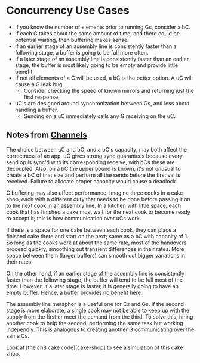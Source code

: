 # Concurrency Use Cases

* If you know the number of elements prior to running Gs, consider a bC.
* If each G takes about the same amount of time, and there could be potential waiting, then buffering
makes sense.
* If an earlier stage of an assembly line is consistently faster than a following stage, a buffer is
going to be full more often.
* If a later stage of an assembly line is consistently faster than an earlier stage, the buffer is
most likely going to be empty and provide little benefit.
* If not all elements of a C will be used, a bC is the better option. A uC will cause a G leak bug.
  * Consider checking the speed of known mirrors and returning just the first response.
* uC's are designed around synchronization between Gs, and less about handling a buffer.
  * Sending on a uC immediately calls any G receiving on the uC.

## Notes from [Channels](ch062-channels.md)

The choice between uC and bC, and a bC's capacity, may both affect the correctness of an app. uC
gives strong sync guarantees because every send op is sync'd with its corresponding receive; with bCs
these are decoupled. Also, on a bC the upper bound is known, it's not unusual to create a bC of that
size and perform all the sends before the first val is received. Failure to allocate proper capacity
would cause a deadlock.

C buffering may also affect performance. Imagine three cooks in a cake shop, each with a different
duty that needs to be done before passing it on to the next cook in an assembly line. In a kitchen
with little space, each cook that has finished a cake must wait for the next cook to become ready to
accept it; this is how communication over uCs work.

If there is a space for one cake between each cook, they can place a finished cake there and start on
the next; same as a bC with capacity of 1. So long as the cooks work at about the same rate, most of
the handovers proceed quickly, smoothing out transient differences in their rates. More space between
them (larger buffers) can smooth out bigger variations in their rates.

On the other hand, if an earlier stage of the assembly line is consistently faster than the following
stage, the buffer will tend to be full most of the time. However, if a later stage is faster, it is
generally going to have an empty buffer. Hence, a buffer provides no benefit here.

The assembly line metaphor is a useful one for Cs and Gs. If the second stage is more elaborate, a
single cook may not be able to keep up with the supply from the first or meet the demand from the 
third. To solve this, hiring another cook to help the second, performing the same task but working
independly. This is analogous to creating another G communicating over the same Cs.

Look at [the ch8 cake code][cake-shop] to see a simulation of this cake shop.
